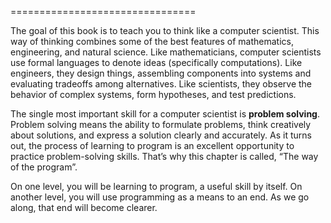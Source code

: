 ================================

The goal of this book is to teach you to think like a computer scientist. This way of thinking combines some of the best features of mathematics, engineering, and natural science. Like mathematicians, computer scientists use formal languages to denote ideas (specifically computations). Like engineers, they design things, assembling components into systems and evaluating tradeoffs among alternatives. Like scientists, they observe the behavior of complex systems, form hypotheses, and test predictions.

The single most important skill for a computer scientist is <span>**problem solving**</span>. Problem solving means the ability to formulate problems, think creatively about solutions, and express a solution clearly and accurately. As it turns out, the process of learning to program is an excellent opportunity to practice problem-solving skills. That’s why this chapter is called, “The way of the program”.

On one level, you will be learning to program, a useful skill by itself. On another level, you will use programming as a means to an end. As we go along, that end will become clearer.

